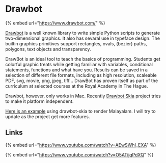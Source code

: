 # Drawbot

{% embed url="https://www.drawbot.com/" %}

[Drawbot](https://www.drawbot.com/) is a well known library to write simple Python scripts to generate two-dimensional graphics. It also has sevaral use in typeface design. The builtin graphics primitives support rectangles, ovals, (bezier) paths, polygons, text objects and transparency.

DrawBot is an ideal tool to teach the basics of programming. Students get colorful graphic treats while getting familiar with variables, conditional statements, functions and what have you. Results can be saved in a selection of different file formats, including as high resolution, scaleable PDF, svg, movie, png, jpeg, tiff… DrawBot has proven itself as part of the curriculum at selected courses at the Royal Academy in The Hague.

Drawbot, however, only works in Mac. Recently [Drawbot Skia](https://github.com/justvanrossum/drawbot-skia) project tries to make it platform independent.

[Here is an example](https://colab.research.google.com/drive/15ne5EHOYogyvlLmlos\_S0gMx\_PYYwNcc?usp=sharing) using drawbot-skia to render Malayalam. I will try to update as the project get more features.

## Links

{% embed url="https://www.youtube.com/watch?v=AEwSWhI_EXA" %}

{% embed url="https://www.youtube.com/watch?v=O5ATijqPdXQ" %}

